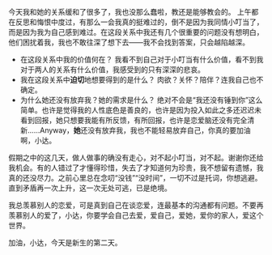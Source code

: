 今天我和她的关系缓和了很多了，我也没那么蠢啦，教还是能够教会的。
上午都在反思和悔恨中度过，有那么一会我真的挺难过的，倒不是因为我同情小叮当了，而是因为我为自己感到难过。在这段关系中我还有几个很重要的问题没有想明白，他们困扰着我，我也不敢往深了想下去——我不会找到答案，只会越陷越深。
- 在这段关系中我的价值何在？
    我看不到自己对于小叮当有什么价值，看不到我对于两人的关系有什么价值，我感受到的只有深深的悲哀。
- 我在这段关系中**迫切**地想要得到的是什么？
    肉欲？关怀？陪伴？连我自己也不确定。
- 为什么她还没有放弃我？她的需求是什么？
    绝对不会是“我还没有锤到你”这么简单。也许是觉得我的人性底色是善良的，也许是因为投入如此之多还迟迟未看到回报，她只想要我能有所反馈，有所回报，也许是恋爱脑还没有完全清新……Anyway，**她**还没有放弃我，我也不能轻易放弃自己，你真的要加油啊，小达。

假期之中的这几天，做人做事的确没有走心，对不起小叮当，对不起。谢谢你还给我机会。有的人错过了才懂得珍惜，失去了才知道何为珍贵，我不想留有遗憾，我真的还没尽力。之前心里总在念叨“没钱”“没时间”，一切不过是托词，你想逃避。直到矛盾再一次上升，这一次无处可逃，已是绝境。

我总羡慕别人的恋爱，可是真到自己在谈恋爱，连最基本的沟通都有问题。不要再羡慕别人的爱了，小达，你要学会自己去爱，爱自己，爱她，爱你的家人，爱这个世界。

加油，小达，今天是新生的第二天。